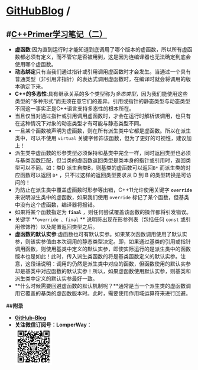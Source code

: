 [**GitHubBlog**](https://github.com/bbxytl/bbxytl.github.com/tree/master/blog#home--githubblog) /
=====
#[C++Primer学习笔记（二）](https://github.com/bbxytl/bbxytl.github.com/blob/master/blog/pages/150008_C++Primer学习笔记（二）.md#githubblog-)
---
- **虚函数**:因为直到运行时才能知道到底调用了哪个版本的虚函数，所以所有虚函数都必须有定义，而不管它是否被用到，这是因为连编译器也无法确定到底会使用哪个虚函数。
- **动态绑定**只有当我们通过指针或引用调用虚函数时才会发生。当通过一个具有普通类型（非引用非指针）的表达式调用虚函数时，在编译时就会将调用的版本确定下来。
- **C++的多态性**:具有继承关系的多个类型称为*多态类型*，因为我们能使用这些类型的“多种形式”而无须在意它们的差异。引用或指针的静态类型与动态类型不同这一事实正是C++语言支持多态性的根本所在。
- 当且仅当对通过指针或引用调用虚函数时，才会在运行时解析该调用，也只有在这种情况下对象的动态类型才有可能与静态类型不同。
- 一旦某个函数被声明为虚函数，则在所有派生类中它都是虚函数。所以在派生类中，可以不使用 `virtual` 关键字修饰该函数，但为了更好的可视性，建议加上！
- 派生类中虚函数的形参类型必须保持和基类中完全一样，同时返回类型也必须与基类函数匹配，但当类的虚函数返回类型是类本身的指针或引用时，返回类型可以不同。如：类D 派生自类B，则基类的虚函数可以返回`B*` 而派生类的对应函数可以返回 `D*` ，只不过这样的返回类型要求从 D 到 B 的类型转换是可访问的！
- 为防止在派生类中覆盖虚函数时形参等出错，C++11允许使用关键字 **`override`** 来说明派生类中的虚函数，如果我们使用 `override` 标记了某个函数，但基类中没有这个虚函数，编译器将报错。
- 如果将某个函数指定为 **`final`** ，则任何尝试覆盖该函数的操作都将引发错误。
- 关键字 **`override 、final` ** 说明符出现在形参列表（包括任何 `const` 或引用修饰符）以及尾置返回类型之后。
- **虚函数的默认实参**:虚函数也可有默认实参。如果某次函数调用使用了默认实参，则该实参值由本次调用的静态类型决定。即，如果通过基类的引用或指针调用函数，则使用基类中定义的默认实参，即使实际运行的是派生类中的函数版本也是如此！此时，传入派生类函数的将是基类函数定义的默认实参。注意，这段话说明：调用的仍然是派生类中对应的函数，但函数使用的默认实参却是基类中对应函数的默认实参！所以，如果虚函数使用默认实参，则基类和派生类中定义的默认实参最好一致。
- **什么时候需要回避虚函数的默认机制呢？**通常是当一个派生类的虚函数调用它覆盖的基类的虚函数版本时。此时，需要使用作用域运算符来进行回避。











##**附录**
- **[GitHub-Blog](http://bbxytl.github.io/)**
- **关注微信订阅号：LomperWay**：     
    ![关注微信订阅号](./images/qrcodes/qrcode_100.jpg)



